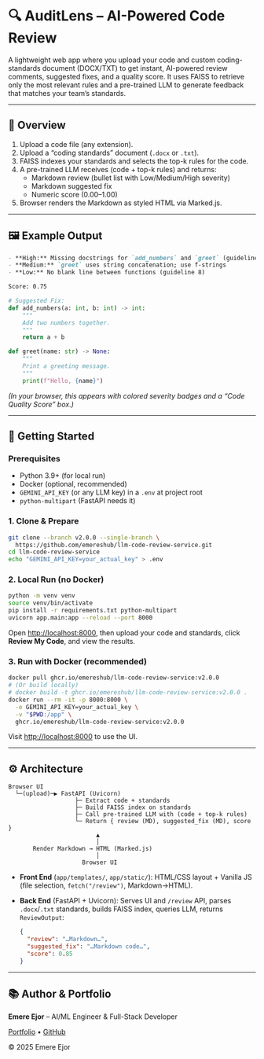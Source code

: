 # 🔍 AuditLens – AI-Powered Code Review

A lightweight web app where you upload your code and custom coding-standards document (DOCX/TXT) to get instant, AI-powered review comments, suggested fixes, and a quality score. It uses FAISS to retrieve only the most relevant rules and a pre-trained LLM to generate feedback that matches your team’s standards.

---

## 📌 Overview

1. Upload a code file (any extension).
2. Upload a “coding standards” document (`.docx` or `.txt`).
3. FAISS indexes your standards and selects the top-k rules for the code.
4. A pre-trained LLM receives (code + top-k rules) and returns:
   - Markdown review (bullet list with Low/Medium/High severity)
   - Markdown suggested fix
   - Numeric score (0.00–1.00)
5. Browser renders the Markdown as styled HTML via Marked.js.

---

## 🖼️ Example Output

```markdown
- **High:** Missing docstrings for `add_numbers` and `greet` (guideline 3)
- **Medium:** `greet` uses string concatenation; use f-strings
- **Low:** No blank line between functions (guideline 8)

Score: 0.75

```

```python
# Suggested Fix:
def add_numbers(a: int, b: int) -> int:
    """
    Add two numbers together.
    """
    return a + b

def greet(name: str) -> None:
    """
    Print a greeting message.
    """
    print(f"Hello, {name}")

```

*(In your browser, this appears with colored severity badges and a “Code Quality Score” box.)*

---

## 🚀 Getting Started

### Prerequisites

- Python 3.9+ (for local run)
- Docker (optional, recommended)
- `GEMINI_API_KEY` (or any LLM key) in a `.env` at project root
- `python-multipart` (FastAPI needs it)

### 1. Clone & Prepare

```bash
git clone --branch v2.0.0 --single-branch \
  https://github.com/emereshub/llm-code-review-service.git
cd llm-code-review-service
echo "GEMINI_API_KEY=your_actual_key" > .env

```

### 2. Local Run (no Docker)

```bash
python -m venv venv
source venv/bin/activate
pip install -r requirements.txt python-multipart
uvicorn app.main:app --reload --port 8000

```

Open [http://localhost:8000](http://localhost:8000/), then upload your code and standards, click **Review My Code**, and view the results.

### 3. Run with Docker (recommended)

```bash
docker pull ghcr.io/emereshub/llm-code-review-service:v2.0.0
# (Or build locally)
# docker build -t ghcr.io/emereshub/llm-code-review-service:v2.0.0 .
docker run --rm -it -p 8000:8000 \
  -e GEMINI_API_KEY=your_actual_key \
  -v "$PWD:/app" \
  ghcr.io/emereshub/llm-code-review-service:v2.0.0

```

Visit [http://localhost:8000](http://localhost:8000/) to use the UI.

---

## ⚙️ Architecture

```
Browser UI
  └─(upload)─▶ FastAPI (Uvicorn)
                   ├─ Extract code + standards
                   ├─ Build FAISS index on standards
                   ├─ Call pre-trained LLM with (code + top-k rules)
                   └─ Return { review (MD), suggested_fix (MD), score }
                         ▲
                         │
       Render Markdown → HTML (Marked.js)
                         │
                     Browser UI

```

- **Front End** (`app/templates/`, `app/static/`): HTML/CSS layout + Vanilla JS (file selection, `fetch("/review")`, Markdown→HTML).
- **Back End** (FastAPI + Uvicorn): Serves UI and `/review` API, parses `.docx`/`.txt` standards, builds FAISS index, queries LLM, returns `ReviewOutput`:
    
    ```json
    {
      "review": "…Markdown…",
      "suggested_fix": "…Markdown code…",
      "score": 0.85
    }
    
    ```
    

---

## 📚 Author & Portfolio

**Emere Ejor** – AI/ML Engineer & Full-Stack Developer

[Portfolio](https://ai-ml-portfolio-h7hv.vercel.app/) • [GitHub](https://github.com/emereshub)

© 2025 Emere Ejor
